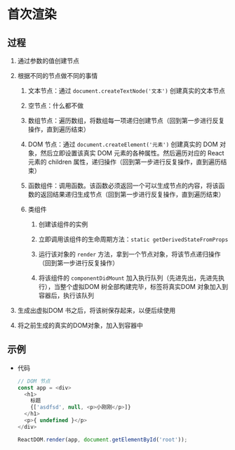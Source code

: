 # 首次渲染

## 过程

1. 通过参数的值创建节点

2. 根据不同的节点做不同的事情

    1. 文本节点：通过 `document.createTextNode('文本')` 创建真实的文本节点

    2. 空节点：什么都不做

    3. 数组节点：遍历数组，将数组每一项递归创建节点（回到第一步进行反复操作，直到遍历结束）

    4. DOM 节点：通过 `document.createElement('元素')` 创建真实的 DOM 对象，然后立即设置该真实 DOM 元素的各种属性。然后遍历对应的 React 元素的 children 属性，递归操作（回到第一步进行反复操作，直到遍历结束）

    5. 函数组件：调用函数。该函数必须返回一个可以生成节点的内容，将该函数的返回结果递归生成节点（回到第一步进行反复操作，直到遍历结束）

    6. 类组件

        1. 创建该组件的实例

        2. 立即调用该组件的生命周期方法：`static getDerivedStateFromProps`

        3. 运行该对象的 `render` 方法，拿到一个节点对象，将该节点递归操作（回到第一步进行反复操作）

        4. 将该组件的 `componentDidMount` 加入执行队列（先进先出，先进先执行），当整个虚拟DOM 树全部构建完毕，标签将真实DOM 对象加入到容器后，执行该队列

3. 生成出虚拟DOM 书之后，将该树保存起来，以便后续使用

4. 将之前生成的真实的DOM对象，加入到容器中

## 示例

- 代码

    ```js
    // DOM 节点
    const app = <div>
      <h1>
        标题
        {['asdfsd', null, <p>小刚刚</p>]}
      </h1>
      <p>{ undefined }</p>
    </div>

    ReactDOM.render(app, document.getElementById('root'));
    ```
